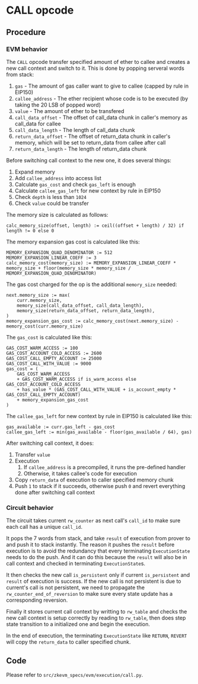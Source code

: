 # CALL opcode

## Procedure

### EVM behavior

The `CALL` opcode transfer specified amount of ether to callee and creates a new call context and switch to it. This is done by popping serveral words from stack:

1. `gas` - The amount of gas caller want to give to callee (capped by rule in EIP150)
2. `callee_address` - The ether recipient whose code is to be executed (by taking the 20 LSB of popped word)
3. `value` - The amount of ether to be transfered
4. `call_data_offset` - The offset of call_data chunk in caller's memory as call_data for callee
5. `call_data_length` - The length of call_data chunk
6. `return_data_offset` - The offset of return_data chunk in caller's memory, which will be set to return_data from callee after call
7. `return_data_length` - The length of return_data chunk

Before switching call context to the new one, it does several things:

1. Expand memory
2. Add `callee_address` into access list
3. Calculate `gas_cost` and check `gas_left` is enough
4. Calculate `callee_gas_left` for new context by rule in EIP150
5. Check `depth` is less than `1024`
6. Check `value` could be transfer

The memory size is calculated as follows:

```
calc_memory_size(offset, length) := ceil((offset + length) / 32) if length != 0 else 0
```

The memory expansion gas cost is calculated like this:

```
MEMORY_EXPANSION_QUAD_DENOMINATOR := 512
MEMORY_EXPANSION_LINEAR_COEFF := 3
calc_memory_cost(memory_size) := MEMORY_EXPANSION_LINEAR_COEFF * memory_size + floor(memory_size * memory_size / MEMORY_EXPANSION_QUAD_DENOMINATOR)
```

The gas cost charged for the op is the additional `memory_size` needed:

```
next.memory_size := max(
    curr.memory_size,
    memory_size(call_data_offset, call_data_length),
    memory_size(return_data_offset, return_data_length),
)
memory_expansion_gas_cost := calc_memory_cost(next.memory_size) - memory_cost(curr.memory_size)
```

The `gas_cost` is calculated like this:

```
GAS_COST_WARM_ACCESS := 100
GAS_COST_ACCOUNT_COLD_ACCESS := 2600
GAS_COST_CALL_EMPTY_ACCOUNT := 25000
GAS_COST_CALL_WITH_VALUE := 9000
gas_cost = (
    GAS_COST_WARM_ACCESS
    + GAS_COST_WARM_ACCESS if is_warm_access else GAS_COST_ACCOUNT_COLD_ACCESS
    + has_value * (GAS_COST_CALL_WITH_VALUE + is_account_empty * GAS_COST_CALL_EMPTY_ACCOUNT)
    + memory_expansion_gas_cost
)
```

The `callee_gas_left` for new context by rule in EIP150 is calculated like this:

```
gas_available := curr.gas_left - gas_cost
callee_gas_left := min(gas_available - floor(gas_available / 64), gas)
```

After switching call context, it does:

1. Transfer `value`
2. Execution
   1. If `callee_address` is a precompiled, it runs the pre-defined handler
   2. Otherwise, it takes callee's code for execution
3. Copy `return_data` of execution to caller specified memory chunk
4. Push `1` to stack if it succeeds, otherwise push `0` and revert everything done after switching call context

### Circuit behavior

The circuit takes current `rw_counter` as next call's `call_id` to make sure each call has a unique `call_id`.

It pops the 7 words from stack, and take `result` of execution from prover to and push it to stack instantly. The reason it pushes the `result` before execution is to avoid the redundancy that every terminating `ExecutionState` needs to do the push. And it can do this because the `result` will also be in call context and checked in terminating `ExecutionState`s.

It then checks the new call `is_persistent` only if current `is_persistent` and `result` of execution is success. If the new call is not persistent is due to current's call is not persistent, we need to propagate the `rw_counter_end_of_reversion` to make sure every state update has a corresponding reversion.

Finally it stores current call context by writting to `rw_table` and checks the new call context is setup correctly by reading to `rw_table`, then does step state transition to a initialized one and begin the execution.

In the end of execution, the terminating `ExecutionState` like `RETURN`, `REVERT` will copy the `return_data` to caller specified chunk.

## Code

Please refer to `src/zkevm_specs/evm/execution/call.py`.
